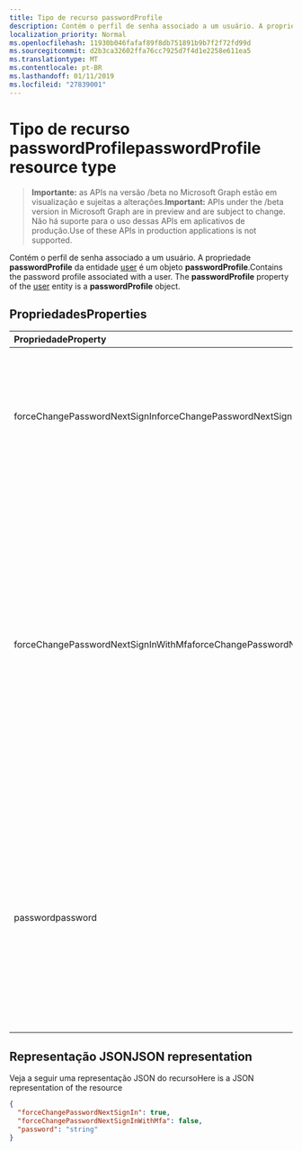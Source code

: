 ```yaml
---
title: Tipo de recurso passwordProfile
description: Contém o perfil de senha associado a um usuário. A propriedade **passwordProfile** da entidade user é um objeto **passwordProfile**.
localization_priority: Normal
ms.openlocfilehash: 11930b046fafaf89f8db751891b9b7f2f72fd99d
ms.sourcegitcommit: d2b3ca32602ffa76cc7925d7f4d1e2258e611ea5
ms.translationtype: MT
ms.contentlocale: pt-BR
ms.lasthandoff: 01/11/2019
ms.locfileid: "27839001"
---
```

# <a name="passwordprofile-resource-type"></a><span data-ttu-id="7e136-104">Tipo de recurso passwordProfile</span><span class="sxs-lookup"><span data-stu-id="7e136-104">passwordProfile resource type</span></span>

> <span data-ttu-id="7e136-105">**Importante:** as APIs na versão /beta no Microsoft Graph estão em visualização e sujeitas a alterações.</span><span class="sxs-lookup"><span data-stu-id="7e136-105">**Important:** APIs under the /beta version in Microsoft Graph are in preview and are subject to change.</span></span> <span data-ttu-id="7e136-106">Não há suporte para o uso dessas APIs em aplicativos de produção.</span><span class="sxs-lookup"><span data-stu-id="7e136-106">Use of these APIs in production applications is not supported.</span></span>

<span data-ttu-id="7e136-p103">Contém o perfil de senha associado a um usuário. A propriedade **passwordProfile** da entidade [user](user.md) é um objeto **passwordProfile**.</span><span class="sxs-lookup"><span data-stu-id="7e136-p103">Contains the password profile associated with a user. The **passwordProfile** property of the [user](user.md) entity is a **passwordProfile** object.</span></span>


## <a name="properties"></a><span data-ttu-id="7e136-109">Propriedades</span><span class="sxs-lookup"><span data-stu-id="7e136-109">Properties</span></span>
| <span data-ttu-id="7e136-110">Propriedade</span><span class="sxs-lookup"><span data-stu-id="7e136-110">Property</span></span>     | <span data-ttu-id="7e136-111">Tipo</span><span class="sxs-lookup"><span data-stu-id="7e136-111">Type</span></span>   |<span data-ttu-id="7e136-112">Descrição</span><span class="sxs-lookup"><span data-stu-id="7e136-112">Description</span></span>|
|:---------------|:--------|:----------|
|<span data-ttu-id="7e136-113">forceChangePasswordNextSignIn</span><span class="sxs-lookup"><span data-stu-id="7e136-113">forceChangePasswordNextSignIn</span></span>|<span data-ttu-id="7e136-114">Booliano</span><span class="sxs-lookup"><span data-stu-id="7e136-114">Boolean</span></span>| <span data-ttu-id="7e136-115">Se **verdadeiro**, na próxima tela de entrada, o usuário deve alterar sua senha.</span><span class="sxs-lookup"><span data-stu-id="7e136-115">If **true**, at next sign-in, the user must change their password.</span></span> <span data-ttu-id="7e136-116">Após uma alteração de senha, essa propriedade será redefinida automaticamente como \***false**.</span><span class="sxs-lookup"><span data-stu-id="7e136-116">After a password change, this property will be automatically reset to \***false**.</span></span> <span data-ttu-id="7e136-117">Se não for definido, o padrão é **false**.</span><span class="sxs-lookup"><span data-stu-id="7e136-117">If not set, default is **false**.</span></span> |
|<span data-ttu-id="7e136-118">forceChangePasswordNextSignInWithMfa</span><span class="sxs-lookup"><span data-stu-id="7e136-118">forceChangePasswordNextSignInWithMfa</span></span>|<span data-ttu-id="7e136-119">Booliano</span><span class="sxs-lookup"><span data-stu-id="7e136-119">Boolean</span></span>| <span data-ttu-id="7e136-120">Se **verdadeiro**, na próxima tela de entrada, o usuário deve executar uma autenticação multifator (MFA) antes de serem é forçado a alterar sua senha.</span><span class="sxs-lookup"><span data-stu-id="7e136-120">If **true**, at next sign-in, the user must perform a multi-factor authentication (MFA) before being forced to change their password.</span></span> <span data-ttu-id="7e136-121">O comportamento é idêntico ao **forceChangePasswordNextSignIn** , exceto pelo fato do usuário é necessário para realizar primeiro uma autenticação multifator antes de alteração de senha.</span><span class="sxs-lookup"><span data-stu-id="7e136-121">The behavior is identical to **forceChangePasswordNextSignIn** except that the user is required to first perform a multi-factor authentication before password change.</span></span> <span data-ttu-id="7e136-122">Após uma alteração de senha, esta propriedade será redefinida para **false**automaticamente.</span><span class="sxs-lookup"><span data-stu-id="7e136-122">After a password change, this property will be automatically reset to **false**.</span></span> <span data-ttu-id="7e136-123">Se não for definido, o padrão é **false**.</span><span class="sxs-lookup"><span data-stu-id="7e136-123">If not set, default is **false**.</span></span> |
|<span data-ttu-id="7e136-124">password</span><span class="sxs-lookup"><span data-stu-id="7e136-124">password</span></span>|<span data-ttu-id="7e136-125">String</span><span class="sxs-lookup"><span data-stu-id="7e136-125">String</span></span>|<span data-ttu-id="7e136-p106">A senha do usuário. Essa propriedade é necessária ao criar um usuário. Pode ser atualizada, mas o usuário precisará alterar a senha no próximo login. A senha deve atender a requisitos mínimos, conforme especificado pelo a propriedade **passwordPolicies** do usuário. Por padrão, é necessária uma senha forte.</span><span class="sxs-lookup"><span data-stu-id="7e136-p106">The password for the user. This property is required when a user is created. It can be updated, but the user will be required to change the password on the next login. The password must satisfy minimum requirements as specified by the user’s **passwordPolicies** property. By default, a strong password is required.</span></span>|

## <a name="json-representation"></a><span data-ttu-id="7e136-131">Representação JSON</span><span class="sxs-lookup"><span data-stu-id="7e136-131">JSON representation</span></span>

<span data-ttu-id="7e136-132">Veja a seguir uma representação JSON do recurso</span><span class="sxs-lookup"><span data-stu-id="7e136-132">Here is a JSON representation of the resource</span></span>

<!-- {
  "blockType": "resource",
  "optionalProperties": [

  ],
  "@odata.type": "microsoft.graph.passwordprofile"
}-->

```json
{
  "forceChangePasswordNextSignIn": true,
  "forceChangePasswordNextSignInWithMfa": false,
  "password": "string"
}

```

<!-- uuid: 8fcb5dbc-d5aa-4681-8e31-b001d5168d79
2015-10-25 14:57:30 UTC -->
<!-- {
  "type": "#page.annotation",
  "description": "passwordProfile resource",
  "keywords": "",
  "section": "documentation",
  "tocPath": ""
}-->
